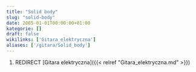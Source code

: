 ```yaml
---
title: "Solid body"
slug: "solid-body"
date: 2005-01-01T00:00:00+01:00
kategorie: []
draft: false
wikilinks: ['Gitara_elektryczna']
aliases: ['/gitara/Solid_body']
---
```

1.  REDIRECT [Gitara elektryczna]({{< relref "Gitara_elektryczna.md" >}})